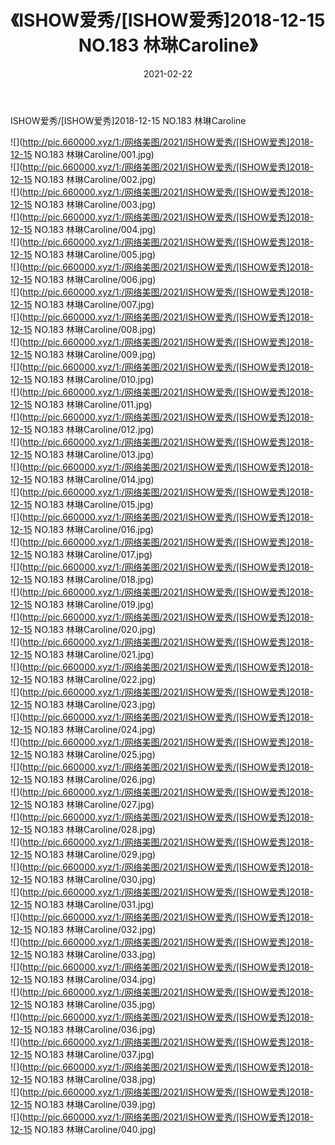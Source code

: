 ﻿---
layout: post
title:  《ISHOW爱秀/[ISHOW爱秀]2018-12-15 NO.183 林琳Caroline》
date:   2021-02-22
img: http://pic.660000.xyz/1:/网络美图/2021/ISHOW爱秀/[ISHOW爱秀]2018-12-15 NO.183 林琳Caroline/000.jpg
categories: [美女, 清纯, 唯美]
---

ISHOW爱秀/[ISHOW爱秀]2018-12-15 NO.183 林琳Caroline

 ![](http://pic.660000.xyz/1:/网络美图/2021/ISHOW爱秀/[ISHOW爱秀]2018-12-15 NO.183 林琳Caroline/001.jpg) <br>![](http://pic.660000.xyz/1:/网络美图/2021/ISHOW爱秀/[ISHOW爱秀]2018-12-15 NO.183 林琳Caroline/002.jpg) <br>![](http://pic.660000.xyz/1:/网络美图/2021/ISHOW爱秀/[ISHOW爱秀]2018-12-15 NO.183 林琳Caroline/003.jpg) <br>![](http://pic.660000.xyz/1:/网络美图/2021/ISHOW爱秀/[ISHOW爱秀]2018-12-15 NO.183 林琳Caroline/004.jpg) <br>![](http://pic.660000.xyz/1:/网络美图/2021/ISHOW爱秀/[ISHOW爱秀]2018-12-15 NO.183 林琳Caroline/005.jpg) <br>![](http://pic.660000.xyz/1:/网络美图/2021/ISHOW爱秀/[ISHOW爱秀]2018-12-15 NO.183 林琳Caroline/006.jpg) <br>![](http://pic.660000.xyz/1:/网络美图/2021/ISHOW爱秀/[ISHOW爱秀]2018-12-15 NO.183 林琳Caroline/007.jpg) <br>![](http://pic.660000.xyz/1:/网络美图/2021/ISHOW爱秀/[ISHOW爱秀]2018-12-15 NO.183 林琳Caroline/008.jpg) <br>![](http://pic.660000.xyz/1:/网络美图/2021/ISHOW爱秀/[ISHOW爱秀]2018-12-15 NO.183 林琳Caroline/009.jpg) <br>![](http://pic.660000.xyz/1:/网络美图/2021/ISHOW爱秀/[ISHOW爱秀]2018-12-15 NO.183 林琳Caroline/010.jpg) <br>![](http://pic.660000.xyz/1:/网络美图/2021/ISHOW爱秀/[ISHOW爱秀]2018-12-15 NO.183 林琳Caroline/011.jpg) <br>![](http://pic.660000.xyz/1:/网络美图/2021/ISHOW爱秀/[ISHOW爱秀]2018-12-15 NO.183 林琳Caroline/012.jpg) <br>![](http://pic.660000.xyz/1:/网络美图/2021/ISHOW爱秀/[ISHOW爱秀]2018-12-15 NO.183 林琳Caroline/013.jpg) <br>![](http://pic.660000.xyz/1:/网络美图/2021/ISHOW爱秀/[ISHOW爱秀]2018-12-15 NO.183 林琳Caroline/014.jpg) <br>![](http://pic.660000.xyz/1:/网络美图/2021/ISHOW爱秀/[ISHOW爱秀]2018-12-15 NO.183 林琳Caroline/015.jpg) <br>![](http://pic.660000.xyz/1:/网络美图/2021/ISHOW爱秀/[ISHOW爱秀]2018-12-15 NO.183 林琳Caroline/016.jpg) <br>![](http://pic.660000.xyz/1:/网络美图/2021/ISHOW爱秀/[ISHOW爱秀]2018-12-15 NO.183 林琳Caroline/017.jpg) <br>![](http://pic.660000.xyz/1:/网络美图/2021/ISHOW爱秀/[ISHOW爱秀]2018-12-15 NO.183 林琳Caroline/018.jpg) <br>![](http://pic.660000.xyz/1:/网络美图/2021/ISHOW爱秀/[ISHOW爱秀]2018-12-15 NO.183 林琳Caroline/019.jpg) <br>![](http://pic.660000.xyz/1:/网络美图/2021/ISHOW爱秀/[ISHOW爱秀]2018-12-15 NO.183 林琳Caroline/020.jpg) <br>![](http://pic.660000.xyz/1:/网络美图/2021/ISHOW爱秀/[ISHOW爱秀]2018-12-15 NO.183 林琳Caroline/021.jpg) <br>![](http://pic.660000.xyz/1:/网络美图/2021/ISHOW爱秀/[ISHOW爱秀]2018-12-15 NO.183 林琳Caroline/022.jpg) <br>![](http://pic.660000.xyz/1:/网络美图/2021/ISHOW爱秀/[ISHOW爱秀]2018-12-15 NO.183 林琳Caroline/023.jpg) <br>![](http://pic.660000.xyz/1:/网络美图/2021/ISHOW爱秀/[ISHOW爱秀]2018-12-15 NO.183 林琳Caroline/024.jpg) <br>![](http://pic.660000.xyz/1:/网络美图/2021/ISHOW爱秀/[ISHOW爱秀]2018-12-15 NO.183 林琳Caroline/025.jpg) <br>![](http://pic.660000.xyz/1:/网络美图/2021/ISHOW爱秀/[ISHOW爱秀]2018-12-15 NO.183 林琳Caroline/026.jpg) <br>![](http://pic.660000.xyz/1:/网络美图/2021/ISHOW爱秀/[ISHOW爱秀]2018-12-15 NO.183 林琳Caroline/027.jpg) <br>![](http://pic.660000.xyz/1:/网络美图/2021/ISHOW爱秀/[ISHOW爱秀]2018-12-15 NO.183 林琳Caroline/028.jpg) <br>![](http://pic.660000.xyz/1:/网络美图/2021/ISHOW爱秀/[ISHOW爱秀]2018-12-15 NO.183 林琳Caroline/029.jpg) <br>![](http://pic.660000.xyz/1:/网络美图/2021/ISHOW爱秀/[ISHOW爱秀]2018-12-15 NO.183 林琳Caroline/030.jpg) <br>![](http://pic.660000.xyz/1:/网络美图/2021/ISHOW爱秀/[ISHOW爱秀]2018-12-15 NO.183 林琳Caroline/031.jpg) <br>![](http://pic.660000.xyz/1:/网络美图/2021/ISHOW爱秀/[ISHOW爱秀]2018-12-15 NO.183 林琳Caroline/032.jpg) <br>![](http://pic.660000.xyz/1:/网络美图/2021/ISHOW爱秀/[ISHOW爱秀]2018-12-15 NO.183 林琳Caroline/033.jpg) <br>![](http://pic.660000.xyz/1:/网络美图/2021/ISHOW爱秀/[ISHOW爱秀]2018-12-15 NO.183 林琳Caroline/034.jpg) <br>![](http://pic.660000.xyz/1:/网络美图/2021/ISHOW爱秀/[ISHOW爱秀]2018-12-15 NO.183 林琳Caroline/035.jpg) <br>![](http://pic.660000.xyz/1:/网络美图/2021/ISHOW爱秀/[ISHOW爱秀]2018-12-15 NO.183 林琳Caroline/036.jpg) <br>![](http://pic.660000.xyz/1:/网络美图/2021/ISHOW爱秀/[ISHOW爱秀]2018-12-15 NO.183 林琳Caroline/037.jpg) <br>![](http://pic.660000.xyz/1:/网络美图/2021/ISHOW爱秀/[ISHOW爱秀]2018-12-15 NO.183 林琳Caroline/038.jpg) <br>![](http://pic.660000.xyz/1:/网络美图/2021/ISHOW爱秀/[ISHOW爱秀]2018-12-15 NO.183 林琳Caroline/039.jpg) <br>![](http://pic.660000.xyz/1:/网络美图/2021/ISHOW爱秀/[ISHOW爱秀]2018-12-15 NO.183 林琳Caroline/040.jpg) <br>